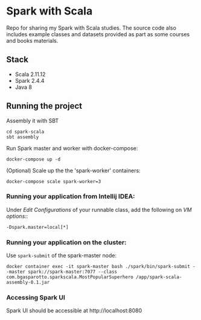 # Spark with Scala
Repo for sharing my Spark with Scala studies.
The source code also includes example classes and datasets provided as part as some courses and books materials.

## Stack
- Scala 2.11.12
- Spark 2.4.4
- Java 8

## Running the project
Assembly it with SBT
```shell script
cd spark-scala
sbt assembly
```

Run Spark master and worker with docker-compose:
```shell script
docker-compose up -d
```

(Optional) Scale up the the 'spark-worker' containers:
```shell script
docker-compose scale spark-worker=3
```

### Running your application from Intellij IDEA:
Under _Edit Configurations_ of your runnable class, add the following on _VM options:_:
```jvm
-Dspark.master=local[*]
```

### Running your application on the cluster:
Use `spark-submit` of the spark-master node:
```shell script
docker container exec -it spark-master bash ./spark/bin/spark-submit --master spark://spark-master:7077 --class com.bgasparotto.sparkscala.MostPopularSuperhero /app/spark-scala-assembly-0.1.jar
```

### Accessing Spark UI
Spark UI should be accessible at http://localhost:8080

